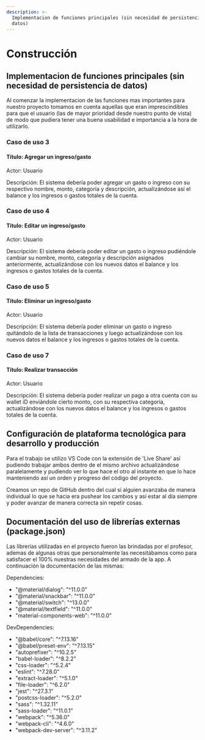 ```yaml
---
description: >-
  Implementacion de funciones principales (sin necesidad de persistencia de
  datos)
---
```


# Construcción

## Implementacion de funciones principales (sin necesidad de persistencia de datos)

Al comenzar la implementacion de las funciones mas importantes para nuestro proyecto tomamos en cuenta aquellas que eran imprescindibles para que el usuario (las de mayor prioridad desde nuestro punto de vista) de modo que pudiera tener una buena usabilidad e importancia a la hora de utilizarlo.

### Caso de uso 3

#### Título: Agregar un ingreso/gasto

Actor: Usuario

Descripción: El sistema debería poder agregar un gasto o ingreso con su respectivo nombre, monto, categoría y descripción, actualizándose así el balance y los ingresos o gastos totales de la cuenta.

### Caso de uso 4

#### Título: Editar un ingreso/gasto

Actor: Usuario

Descripción: El sistema debería poder editar un gasto o ingreso pudiéndole cambiar su nombre, monto, categoría y descripción asignados anteriormente, actualizándose con los nuevos datos el balance y los ingresos o gastos totales de la cuenta.

### Caso de uso 5

#### Título: Eliminar un ingreso/gasto

Actor: Usuario

Descripción: El sistema debería poder eliminar un gasto o ingreso quitándolo de la lista de transacciones y luego actualizándose con los nuevos datos el balance y los ingresos o gastos totales de la cuenta.

### Caso de uso 7

#### Título: Realizar transacción

Actor: Usuario

Descripción: El sistema debería poder realizar un pago a otra cuenta con su wallet iD enviándole cierto monto, con su respectiva categoría, actualizándose con los nuevos datos el balance y los ingresos o gastos totales de la cuenta.

## Configuración de plataforma tecnológica para desarrollo y producción

Para el trabajo se utilizo VS Code con la extensión de 'Live Share' así pudiendo trabajar ambos dentro de el mismo archivo actualizándose paralelamente y pudiendo ver lo que hace el otro al instante en que lo hace manteniendo así un orden y progreso del código del proyecto.

Creamos un repo de GitHub dentro del cual si alguien avanzaba de manera individual lo que se hacia era pushear los cambios y así estar al día siempre y poder avanzar de manera correcta sin repetir cosas.

## Documentación del uso de librerías externas (package.json)

Las librerías utilizadas en el proyecto fueron las brindadas por el profesor, ademas de algunas otras que personalmente las necesitábamos como para satisfacer el 100% nuestras necesidades del armado de la app. A continuación la documentación de las mismas:

Dependencies:

* "@material/dialog": "^11.0.0"
* "@material/snackbar": "^11.0.0"
* "@material/switch": "^13.0.0"
* "@material/textfield": "^11.0.0"
* "material-components-web": "^11.0.0"

DevDependencies:

* "@babel/core": "^7.13.16"
* "@babel/preset-env": "^7.13.15"
* "autoprefixer": "^10.2.5"
* "babel-loader": "^8.2.2"
* "css-loader": "^5.2.4"
* "eslint": "^7.28.0"
* "extract-loader": "^5.1.0"
* "file-loader": "^6.2.0"
* "jest": "^27.3.1"
* "postcss-loader": "^5.2.0"
* "sass": "^1.32.11"
* "sass-loader": "^11.0.1"
* "webpack": "^5.36.0"
* "webpack-cli": "^4.6.0"
* "webpack-dev-server": "^3.11.2"
